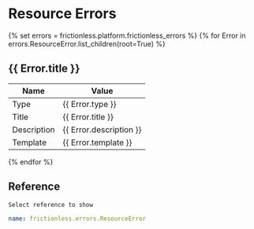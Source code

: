 # Resource Errors

{% set errors = frictionless.platform.frictionless_errors %}
{% for Error in errors.ResourceError.list_children(root=True) %}
## {{ Error.title }}

| Name        | Value                      |
| ----------- | -------------------------- |
| Type        | {{ Error.type }}           |
| Title       | {{ Error.title }}          |
| Description | {{ Error.description }}    |
| Template    | {{ Error.template }}       |
{% endfor %}

## Reference

```markdown tabs=Select
Select reference to show
```

```yaml reference tabs=ResourceError
name: frictionless.errors.ResourceError
```
